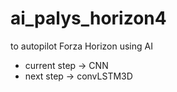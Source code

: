 # ai_palys_horizon4
to autopilot Forza Horizon using AI

* current step -> CNN
* next step -> convLSTM3D
